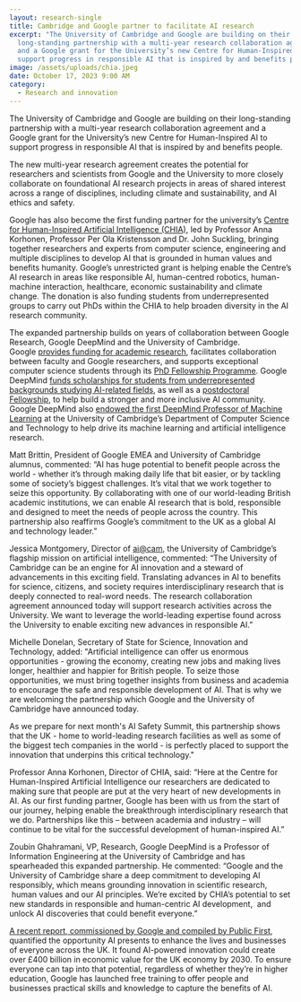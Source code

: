 ```yaml
---
layout: research-single
title: Cambridge and Google partner to facilitate AI research
excerpt: "The University of Cambridge and Google are building on their
  long-standing partnership with a multi-year research collaboration agreement
  and a Google grant for the University’s new Centre for Human-Inspired AI to
  support progress in responsible AI that is inspired by and benefits people. "
image: /assets/uploads/chia.jpeg
date: October 17, 2023 9:00 AM
category: 
  - Research and innovation
---
```

The University of Cambridge and Google are building on their long-standing partnership with a multi-year research collaboration agreement and a Google grant for the University’s new Centre for Human-Inspired AI to support progress in responsible AI that is inspired by and benefits people. 

The new multi-year research agreement creates the potential for researchers and scientists from Google and the University to more closely collaborate on foundational AI research projects in areas of shared interest across a range of disciplines, including climate and sustainability, and AI ethics and safety. 

Google has also become the first funding partner for the university’s [Centre for Human-Inspired Artificial Intelligence (CHIA)](https://www.chia.cam.ac.uk/), led by Professor Anna Korhonen, Professor Per Ola Kristensson and Dr. John Suckling, bringing together researchers and experts from computer science, engineering and multiple disciplines to develop AI that is grounded in human values and benefits humanity. Google’s unrestricted grant is helping enable the Centre’s AI research in areas like responsible AI, human-centred robotics, human-machine interaction, healthcare, economic sustainability and climate change. The donation is also funding students from underrepresented groups to carry out PhDs within the CHIA to help broaden diversity in the AI research community. 

The expanded partnership builds on years of collaboration between Google Research, Google DeepMind and the University of Cambridge. Google [provides funding for academic research](https://research.google/outreach/), facilitates collaboration between faculty and Google researchers, and supports exceptional computer science students through its [PhD Fellowship Programme](https://research.google/outreach/phd-fellowship/). Google DeepMind [funds scholarships for students from underrepresented backgrounds studying AI-related fields](https://www.student-funding.cam.ac.uk/fund/deepmind-scholarship-2022), as well as a [postdoctoral Fellowship](https://www.cst.cam.ac.uk/news/dr-peter-ochieng-appointed-first-deepmind-academic-fellow-computer-science-cambridge), to help build a stronger and more inclusive AI community. Google DeepMind also [endowed the first DeepMind Professor of Machine Learning](https://www.cam.ac.uk/research/news/cambridge-appoints-first-deepmind-professor-of-machine-learning) at the University of Cambridge’s Department of Computer Science and Technology to help drive its machine learning and artificial intelligence research.

Matt Brittin, President of Google EMEA and University of Cambridge alumnus, commented: “AI has huge potential to benefit people across the world - whether it’s through making daily life that bit easier, or by tackling some of society’s biggest challenges. It’s vital that we work together to seize this opportunity. By collaborating with one of our world-leading British academic institutions, we can enable AI research that is bold, responsible and designed to meet the needs of people across the country. This partnership also reaffirms Google’s commitment to the UK as a global AI and technology leader.”

Jessica Montgomery, Director of [ai@cam](https://ai.cam.ac.uk/), the University of Cambridge’s flagship mission on artificial intelligence, commented: “The University of Cambridge can be an engine for AI innovation and a steward of advancements in this exciting field. Translating advances in AI to benefits for science, citizens, and society requires interdisciplinary research that is deeply connected to real-word needs. The research collaboration agreement announced today will support research activities across the University. We want to leverage the world-leading expertise found across the University to enable exciting new advances in responsible AI.”

Michelle Donelan, Secretary of State for Science, Innovation and Technology, added: "Artificial intelligence can offer us enormous opportunities - growing the economy, creating new jobs and making lives longer, healthier and happier for British people. To seize those opportunities, we must bring together insights from business and academia to encourage the safe and responsible development of AI. That is why we are welcoming the partnership which Google and the University of Cambridge have announced today.

As we prepare for next month's AI Safety Summit, this partnership shows that the UK - home to world-leading research facilities as well as some of the biggest tech companies in the world - is perfectly placed to support the innovation that underpins this critical technology."

Professor Anna Korhonen, Director of CHIA, said: “Here at the Centre for Human-Inspired Artificial Intelligence our researchers are dedicated to making sure that people are put at the very heart of new developments in AI. As our first funding partner, Google has been with us from the start of our journey, helping enable the breakthrough interdisciplinary research that we do. Partnerships like this – between academia and industry – will continue to be vital for the successful development of human-inspired AI.”

Zoubin Ghahramani, VP, Research, Google DeepMind is a Professor of Information Engineering at the University of Cambridge and has spearheaded this expanded partnership. He commented: “Google and the University of Cambridge share a deep commitment to developing AI responsibly, which means grounding innovation in scientific research,  human values and our AI principles. We’re excited by CHIA’s potential to set new standards in responsible and human-centric AI development,  and unlock AI discoveries that could benefit everyone.”

[A recent report, commissioned by Google and compiled by Public First](https://blog.google/around-the-globe/google-europe/unlocking-the-ai-powered-opportunity-in-the-uk/), quantified the opportunity AI presents to enhance the lives and businesses of everyone across the UK. It found AI-powered innovation could create over £400 billion in economic value for the UK economy by 2030. To ensure everyone can tap into that potential, regardless of whether they’re in higher education, Google has launched free training to offer people and businesses practical skills and knowledge to capture the benefits of AI.
